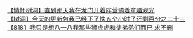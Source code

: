 [【情怀树洞】直到那天我在龙门开着阵营骑着童趣观光](http://tieba.baidu.com/p/3859634626?see_lz=1&pn=)   
[【树洞】今天的更新包我已经下了快五个小时了还剩百分之二十三](http://tieba.baidu.com/p/3859494826?see_lz=1&pn=)   
[【818】我只是想八一八我那些狮虎虎和徒弟弟们而已    求不删](http://tieba.baidu.com/p/3860263999?see_lz=1&pn=)   
